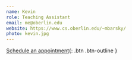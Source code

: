 ```yaml
---
name: Kevin
role: Teaching Assistant
email: me@oberlin.edu
website: https://www.cs.oberlin.edu/~mbarsky/
photo: kevin.jpg
---
```


[Schedule an appointment](#){: .btn .btn-outline }
